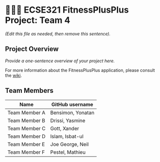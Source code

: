 # 💪➕➕ ECSE321 FitnessPlusPlus Project: Team 4

_(Edit this file as needed, then remove this sentence)._

## Project Overview

_Provide a one-sentence overview of your project here._

For more information about the FitnessPlusPlus application, please consult the [wiki](../../wiki).

## Team Members

| Name          |  GitHub username  |
| ------------- |  ---------------  |
| Team Member A | Bensimon, Yonatan |
| Team Member B | Drissi, Yasmine   |
| Team Member C | Gott, Xander      |
| Team Member D | Islam, Isbat-ul   |
| Team Member E | Joe George, Neil  |
| Team Member F | Pestel, Mathieu   |
